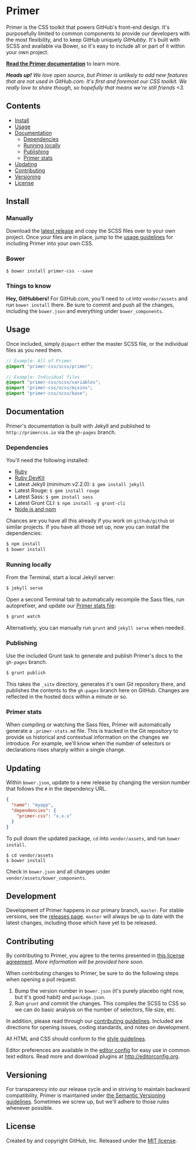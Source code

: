 # Primer

Primer is the CSS toolkit that powers GitHub's front-end design. It's purposefully limited to common components to provide our developers with the most flexibility, and to keep GitHub uniquely *GitHubby*. It's built with SCSS and available via Bower, so it's easy to include all or part of it within your own project.

[**Read the Primer documentation**](http://primercss.io) to learn more.

_**Heads up!** We love open source, but Primer is unlikely to add new features that are not used in GitHub.com. It's first and foremost our CSS toolkit. We really love to share though, so hopefully that means we're still friends <3._

## Contents

- [Install](#install)
- [Usage](#usage)
- [Documentation](#documentation)
  - [Dependencies](#dependencies)
  - [Running locally](#running-locally)
  - [Publishing](#publishing)
  - [Primer stats](#primer-stats)
- [Updating](#updating)
- [Contributing](#contributing)
- [Versioning](#versioning)
- [License](#license)

## Install

### Manually

Download the [latest release](https://github.com/primer/primer/releases/latest) and copy the SCSS files over to your own project. Once your files are in place, jump to the [usage guidelines](#usage) for including Primer into your own CSS.

### Bower

```
$ bower install primer-css --save
```

### Things to know

**Hey, GitHubbers!** For GitHub.com, you'll need to  `cd` into `vendor/assets` and run `bower install` there. Be sure to commit and push all the changes, including the `bower.json` and everything under `bower_components`.

## Usage

Once included, simply `@import` either the master SCSS file, or the individual files as you need them.

```scss
// Example: All of Primer
@import "primer-css/scss/primer";

// Example: Individual files
@import "primer-css/scss/variables";
@import "primer-css/scss/mixins";
@import "primer-css/scss/base";
```

## Documentation

Primer's documentation is built with Jekyll and published to `http://primercss.io` via the `gh-pages` branch.

### Dependencies

You'll need the following installed:

- [Ruby](http://rubyinstaller.org/downloads)
- [Ruby DevKit](https://github.com/oneclick/rubyinstaller/wiki/Development-Kit)
- Latest Jekyll (minimum v2.2.0): `$ gem install jekyll`
- Latest Rouge: `$ gem install rouge`
- Latest Sass: `$ gem install sass`
- Latest Grunt CLI: `$ npm install -g grunt-cli`
- [Node.js and npm](http://nodejs.org/download/)

Chances are you have all this already if you work on `github/github` or similar projects. If you have all those set up, now you can install the dependencies:

```bash
$ npm install
$ bower install
```

### Running locally

From the Terminal, start a local Jekyll server:

```bash
$ jekyll serve
```

Open a second Terminal tab to automatically recompile the Sass files, run autoprefixer, and update our [Primer stats file](#primer-stats):

```bash
$ grunt watch
```

Alternatively, you can manually run `grunt` and `jekyll serve` when needed.

### Publishing

Use the included Grunt task to generate and publish Primer's docs to the `gh-pages` branch.

```bash
$ grunt publish
```

This takes the `_site` directory, generates it's own Git repository there, and publishes the contents to the `gh-pages` branch here on GitHub. Changes are reflected in the hosted docs within a minute or so.

### Primer stats

When compiling or watching the Sass files, Primer will automatically generate a `.primer-stats.md` file. This is tracked in the Git repository to provide us historical and contextual information on the changes we introduce. For example, we'll know when the number of selectors or declarations rises sharply within a single change.

## Updating

Within `bower.json`, update to a new release by changing the version number that follows the `#` in the dependency URL.

```json
{
  "name": "myapp",
  "dependencies": {
    "primer-css": "x.x.x"
  }
}
```

To pull down the updated package, `cd` into `vendor/assets`, and run `bower install`.

```
$ cd vendor/assets
$ bower install
```

Check in `bower.json` and all changes under `vendor/assets/bower_components`.

## Development

Development of Primer happens in our primary branch, `master`. For stable versions, see the [releases page](https://github.com/primer/primer/releases). `master` will always be up to date with the latest changes, including those which have yet to be released.

## Contributing

By contributing to Primer, you agree to the terms presented in [this license agreement](https://cla.github.com/). *More information will be provided here soon.*

When contributing changes to Primer, be sure to do the following steps when opening a pull request:

1. Bump the version number in `bower.json` (it's purely placebo right now, but it's good habit) and `package.json`.
2. Run `grunt` and commit the changes. This compiles the SCSS to CSS so we can do basic analysis on the number of selectors, file size, etc.

In addition, please read through our [contributing guidelines](https://github.com/primer/primer/blob/master/CONTRIBUTING.md). Included are directions for opening issues, coding standards, and notes on development.

All HTML and CSS should conform to the [style guidelines](http://primercss.io/guidelines).

Editor preferences are available in the [editor config](https://github.com/primer/primer/blob/master/.editorconfig) for easy use in common text editors. Read more and download plugins at <http://editorconfig.org>.

## Versioning

For transparency into our release cycle and in striving to maintain backward compatibility, Primer is maintained under [the Semantic Versioning guidelines](http://semver.org/). Sometimes we screw up, but we'll adhere to those rules whenever possible.

## License

Created by and copyright GitHub, Inc. Released under the [MIT license](LICENSE.md).
